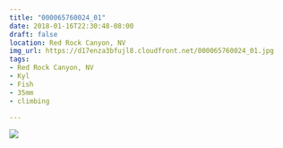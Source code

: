 ```yaml
---
title: "000065760024_01"
date: 2018-01-16T22:30:48-08:00
draft: false
location: Red Rock Canyon, NV
img_url: https://d17enza3bfujl8.cloudfront.net/000065760024_01.jpg
tags:
- Red Rock Canyon, NV
- Kyl
- Fish
- 35mm
- climbing

---
```


![](https://d17enza3bfujl8.cloudfront.net/000065760024_01.jpg)

